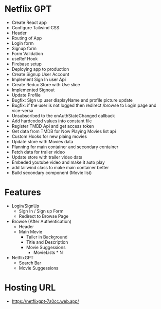 # Netflix GPT

- Create React app
- Configure Tailwind CSS
- Header
- Routing of App
- Login form
- Signup form
- Form Validation
- useRef Hook
- Firebase setup
- Deploying app to production
- Create Signup User Account
- Implement Sign In user Api
- Create Redux Store with Use slice
- Implemented Signout
- Update Profile
- Bugfix: Sign up user displayName and profile picture update
- Bugfix: if the user is not logged then redirect /browse to Login page and vice-versa
- Unsubscribed to the onAuthStateChanged callback
- Add hardcoded values into constant file
- Register TMBD Api and get access token
- Get data from TMDB for Now Playing Movies list api
- Custom Hooks for new plaing movies
- Update store with Movies data
- Planning for main container and secondary container
- Fetch data for trailer video
- Update store with trailer video data
- Embeded youtube video and make it auto play
- add tailwind class to make main container better
- Build secondary component (Movie list)

# Features

- Login/SignUp
  - Sign In / Sign up Form
  - Redirect to Browse Page
- Browse (After Authentication)
  - Header
  - Main Movie
    - Tailer in Background
    - Title and Description
    - Movie Suggessions
      - MovieLists \* N
- NetflixGPT
  - Search Bar
  - Movie Suggessions

# Hosting URL

- https://netflixgpt-7a0cc.web.app/
